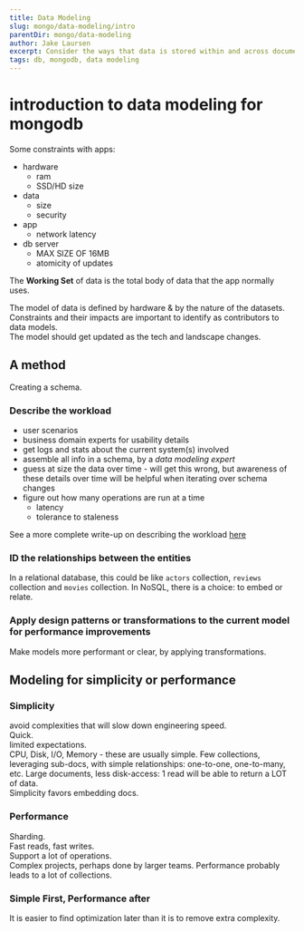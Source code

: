 ```yaml
---
title: Data Modeling
slug: mongo/data-modeling/intro
parentDir: mongo/data-modeling
author: Jake Laursen
excerpt: Consider the ways that data is stored within and across documents
tags: db, mongodb, data modeling
---
```


# introduction to data modeling for mongodb

Some constraints with apps:

- hardware
  - ram
  - SSD/HD size
- data
  - size
  - security
- app
  - network latency
- db server
  - MAX SIZE OF 16MB
  - atomicity of updates

The **Working Set** of data is the total body of data that the app normally uses.

The model of data is defined by hardware & by the nature of the datasets.  
Constraints and their impacts are important to identify as contributors to data models.  
The model should get updated as the tech and landscape changes.

## A method

Creating a schema.

### Describe the workload

- user scenarios
- business domain experts for usability details
- get logs and stats about the current system(s) involved
- assemble all info in a schema, by a _data modeling expert_
- guess at size the data over time - will get this wrong, but awareness of these details over time will be helpful when iterating over schema changes
- figure out how many operations are run at a time
  - latency
  - tolerance to staleness

See a more complete write-up on describing the workload [here](/mongo/data-modeling/id-the-workload)

### ID the relationships between the entities

In a relational database, this could be like `actors` collection, `reviews` collection and `movies` collection.
In NoSQL, there is a choice: to embed or relate.

### Apply design patterns or transformations to the current model for performance improvements

Make models more performant or clear, by applying transformations.

## Modeling for simplicity or performance

### Simplicity

avoid complexities that will slow down engineering speed.  
Quick.  
limited expectations.  
CPU, Disk, I/O, Memory - these are usually simple.
Few collections, leveraging sub-docs, with simple relationships: one-to-one, one-to-many, etc. Large documents, less disk-access: 1 read will be able to return a LOT of data.  
Simplicity favors embedding docs.

### Performance

Sharding.  
Fast reads, fast writes.  
Support a lot of operations.  
Complex projects, perhaps done by larger teams.
Performance probably leads to a lot of collections.

### Simple First, Performance after

It is easier to find optimization later than it is to remove extra complexity.
